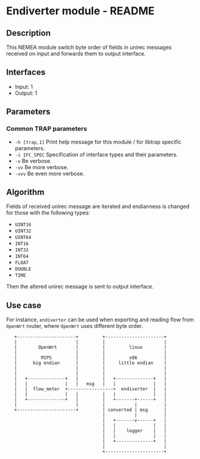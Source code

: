 # Endiverter module - README

## Description
This NEMEA module switch byte order of fields in unirec messages received on input and forwards them to output interface.

## Interfaces
- Input: 1
- Output: 1

## Parameters
### Common TRAP parameters
- `-h [trap,1]`      Print help message for this module / for libtrap specific parameters.
- `-i IFC_SPEC`      Specification of interface types and their parameters.
- `-v`               Be verbose.
- `-vv`              Be more verbose.
- `-vvv`             Be even more verbose.

## Algorithm
Fields of received unirec message are iterated and endianness is changed for those with the following types:

- `UINT16`
- `UINT32`
- `UINT64`
- `INT16`
- `INT32`
- `INT64`
- `FLOAT`
- `DOUBLE`
- `TIME`

Then the altered unirec message is sent to output interface.

## Use case
For instance, `endiverter` can be used when exporting and reading flow from `OpenWrt` router, where `OpenWrt`
uses different byte order.

```
   +----------------------+         +----------------------+
   |                      |         |                      |
   |        OpenWrt       |         |         linux        |
   |                      |         |                      |
   |         MIPS         |         |         x86          |
   |      big endian      |         |     little endian    |
   |                      |         |                      |
   |                      |         |                      |
   |   +--------------+   |         |   +--------------+   |
   |   |              |   |   msg   |   |              |   |
   |   |  flow_meter  +----------------->  endiverter  |   |
   |   |              |   |         |   |              |   |
   |   +--------------+   |         |   +-------+------+   |
   |                      |         |           |          |
   +----------------------+         | converted | msg      |
                                    |           |          |
                                    |   +-------v------+   |
                                    |   |              |   |
                                    |   |    logger    |   |
                                    |   |              |   |
                                    |   +--------------+   |
                                    |                      |
                                    +----------------------+
```

